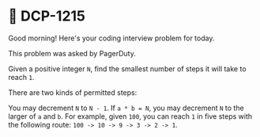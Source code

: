 # **📌 DCP-1215** 

Good morning! Here's your coding interview problem for today.

This problem was asked by PagerDuty.

Given a positive integer `N`, find the smallest number of steps it will take to reach `1`.

There are two kinds of permitted steps:

You may decrement `N` to `N - 1`.
If `a * b = N`, you may decrement `N` to the larger of `a` and `b`.
For example, given `100`, you can reach `1` in five steps with the following route: `100 -> 10 -> 9 -> 3 -> 2 -> 1`.

